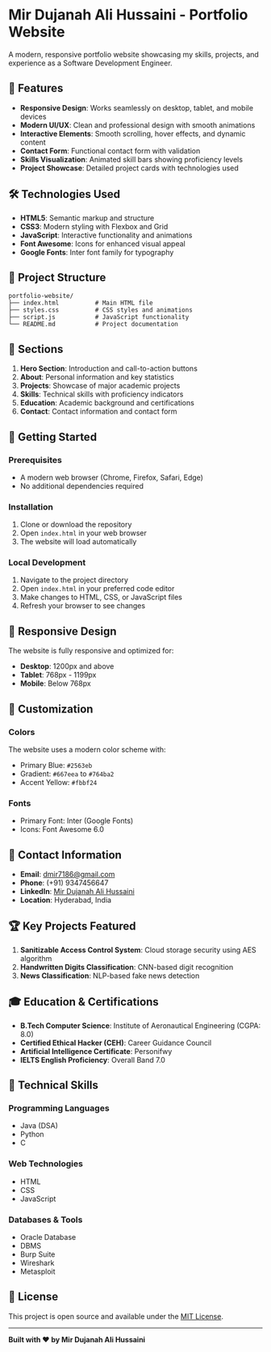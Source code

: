 # Mir Dujanah Ali Hussaini - Portfolio Website

A modern, responsive portfolio website showcasing my skills, projects, and experience as a Software Development Engineer.

## 🚀 Features

- **Responsive Design**: Works seamlessly on desktop, tablet, and mobile devices
- **Modern UI/UX**: Clean and professional design with smooth animations
- **Interactive Elements**: Smooth scrolling, hover effects, and dynamic content
- **Contact Form**: Functional contact form with validation
- **Skills Visualization**: Animated skill bars showing proficiency levels
- **Project Showcase**: Detailed project cards with technologies used

## 🛠️ Technologies Used

- **HTML5**: Semantic markup and structure
- **CSS3**: Modern styling with Flexbox and Grid
- **JavaScript**: Interactive functionality and animations
- **Font Awesome**: Icons for enhanced visual appeal
- **Google Fonts**: Inter font family for typography

## 📁 Project Structure

```
portfolio-website/
├── index.html          # Main HTML file
├── styles.css          # CSS styles and animations
├── script.js           # JavaScript functionality
└── README.md           # Project documentation
```

## 🎯 Sections

1. **Hero Section**: Introduction and call-to-action buttons
2. **About**: Personal information and key statistics
3. **Projects**: Showcase of major academic projects
4. **Skills**: Technical skills with proficiency indicators
5. **Education**: Academic background and certifications
6. **Contact**: Contact information and contact form

## 🚀 Getting Started

### Prerequisites
- A modern web browser (Chrome, Firefox, Safari, Edge)
- No additional dependencies required

### Installation
1. Clone or download the repository
2. Open `index.html` in your web browser
3. The website will load automatically

### Local Development
1. Navigate to the project directory
2. Open `index.html` in your preferred code editor
3. Make changes to HTML, CSS, or JavaScript files
4. Refresh your browser to see changes

## 📱 Responsive Design

The website is fully responsive and optimized for:
- **Desktop**: 1200px and above
- **Tablet**: 768px - 1199px
- **Mobile**: Below 768px

## 🎨 Customization

### Colors
The website uses a modern color scheme with:
- Primary Blue: `#2563eb`
- Gradient: `#667eea` to `#764ba2`
- Accent Yellow: `#fbbf24`

### Fonts
- Primary Font: Inter (Google Fonts)
- Icons: Font Awesome 6.0

## 📧 Contact Information

- **Email**: dmir7186@gmail.com
- **Phone**: (+91) 9347456647
- **LinkedIn**: [Mir Dujanah Ali Hussaini](https://www.linkedin.com/in/mirdujanah)
- **Location**: Hyderabad, India

## 🏆 Key Projects Featured

1. **Sanitizable Access Control System**: Cloud storage security using AES algorithm
2. **Handwritten Digits Classification**: CNN-based digit recognition
3. **News Classification**: NLP-based fake news detection

## 🎓 Education & Certifications

- **B.Tech Computer Science**: Institute of Aeronautical Engineering (CGPA: 8.0)
- **Certified Ethical Hacker (CEH)**: Career Guidance Council
- **Artificial Intelligence Certificate**: Personifwy
- **IELTS English Proficiency**: Overall Band 7.0

## 🔧 Technical Skills

### Programming Languages
- Java (DSA)
- Python
- C

### Web Technologies
- HTML
- CSS
- JavaScript

### Databases & Tools
- Oracle Database
- DBMS
- Burp Suite
- Wireshark
- Metasploit

## 📄 License

This project is open source and available under the [MIT License](LICENSE).

---

**Built with ❤️ by Mir Dujanah Ali Hussaini** 